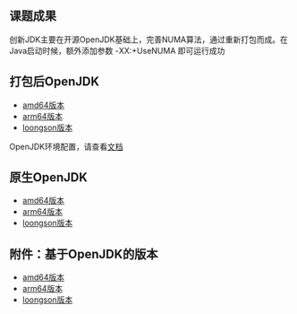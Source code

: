 ## 课题成果

创新JDK主要在开源OpenJDK基础上，完善NUMA算法，通过重新打包而成。在Java启动时候，额外添加参数 -XX:+UseNUMA 即可运行成功

## 打包后OpenJDK

- [amd64版本](http://39.106.40.190/jdk/tongtech/amd64/tongtech-jdk8-b120-amd64.tar.gz)
- [arm64版本](http://39.106.40.190/jdk/tongtech/arm64/tongtech-jdk8-b120-arm64.tar.gz)
- [loongson版本]()

OpenJDK环境配置，请查看[文档](http://39.106.40.190/jdk/tongtech/arm64/readme)

## 原生OpenJDK

- [amd64版本](http://39.106.40.190/jdk/community/amd64/readme)
- [arm64版本](http://39.106.40.190/jdk/community/arm64/readme)
- [loongson版本](http://39.106.40.190/jdk/community/loongson/loongson_openjdk8.1.7-jdk8u282b08-linux-loongson3a.tar.gz)

## 附件：基于OpenJDK的版本

- [amd64版本](https://hg.openjdk.java.net/jdk8/jdk8/)
- [arm64版本](http://hg.openjdk.java.net/aarch64-port/jdk8/)
- [loongson版本](http://hg.loongnix.org/)

